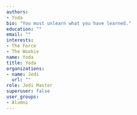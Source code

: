 ```yaml
---
authors:
- Yoda
bio: "You must unlearn what you have learned."
education: ""
email: ""
interests:
- The Force
- The Wookie
name: Yoda
title: Yoda
organizations:
- name: Jedi
  url: ""
role: Jedi Master
superuser: false
user_groups:
- Alumni
---
```


